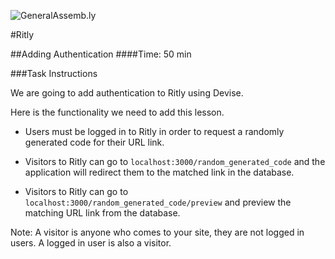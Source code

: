 ![GeneralAssemb.ly](http://studio.generalassemb.ly/GA_Slide_Assets/Exercise_icon_md.png)

#Ritly

##Adding Authentication
####Time: 50 min

###Task Instructions

We are going to add authentication to Ritly using Devise. 
 
Here is the functionality we need to add this lesson. 

* 	Users must be logged in to Ritly in order to request a randomly generated code for their URL link.

*	Visitors to Ritly can go to ```localhost:3000/random_generated_code``` and the application will redirect them to the  matched link in the database. 

*	Visitors to Ritly can go to ```localhost:3000/random_generated_code/preview``` and preview the matching URL link from the database. 

Note: A visitor is anyone who comes to your site, they are not logged in users. A logged in user is also a visitor.








